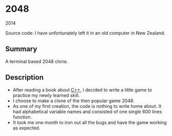 # 2048
2014

Source code: I have unfortunately left it in an old computer in New Zealand.

## Summary
A terminal based 2048 clone.

## Description
- After reading a book about [C++](../skills/cpp.md), I decided to write a little game to practice my newly learned skill.
- I choose to make a clone of the then popular game 2048.
- As one of my first creation, the code is nothing to write home about. It had alphabetical variable names and consisted of one single 600 lines function.
- It took me one month to iron out all the bugs and have the game working as expected.

